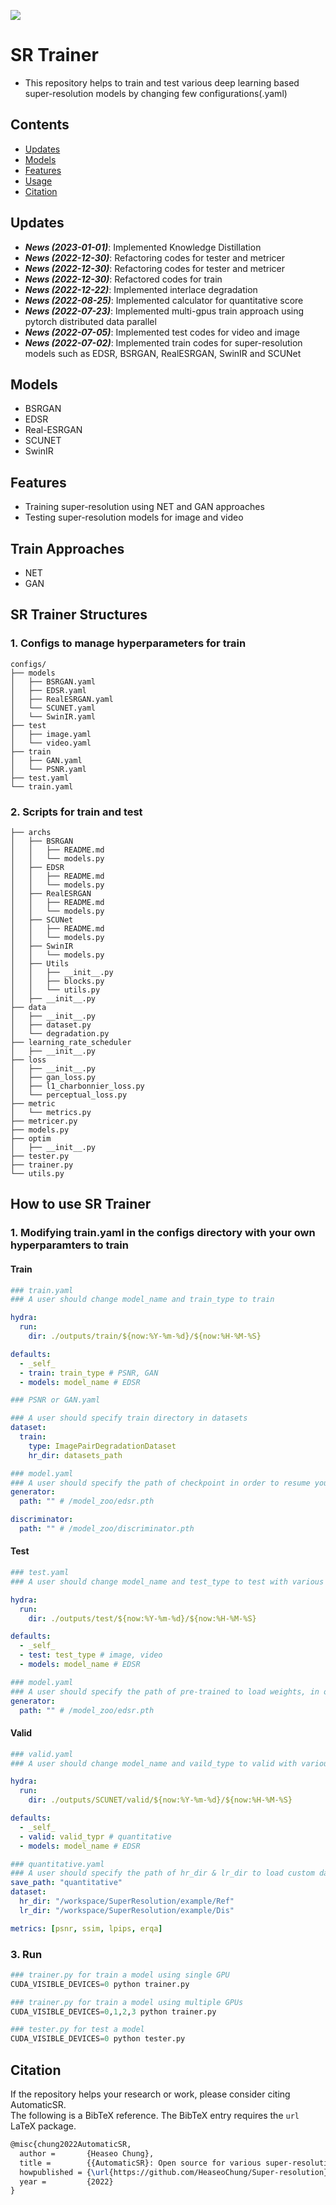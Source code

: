<a href="https://github.com/HeaseoChung/DL-Optimization/tree/master/Python/TensorRT/x86"><img src="https://img.shields.io/badge/-Documentation-brightgreen"/></a>

# SR Trainer
- This repository helps to train and test various deep learning based super-resolution models by changing few configurations(.yaml)

## Contents
- [Updates](#updates)
- [Models](#models)
- [Features](#features)
- [Usage](#usage)
- [Citation](#citation)

## Updates
- **_News (2023-01-01)_**: Implemented Knowledge Distillation
- **_News (2022-12-30)_**: Refactoring codes for tester and metricer
- **_News (2022-12-30)_**: Refactoring codes for tester and metricer
- **_News (2022-12-30)_**: Refactored codes for train
- **_News (2022-12-22)_**: Implemented interlace degradation
- **_News (2022-08-25)_**: Implemented calculator for quantitative score
- **_News (2022-07-23)_**: Implemented multi-gpus train approach using pytorch distributed data parallel
- **_News (2022-07-05)_**: Implemented test codes for video and image
- **_News (2022-07-02)_**: Implemented train codes for super-resolution models such as EDSR, BSRGAN, RealESRGAN, SwinIR and SCUNet

## Models
- BSRGAN
- EDSR
- Real-ESRGAN
- SCUNET
- SwinIR

## Features
- Training super-resolution using NET and GAN approaches
- Testing super-resolution models for image and video

## Train Approaches
- NET
- GAN

## SR Trainer Structures

### 1. Configs to manage hyperparameters for train
```
configs/
├── models
│   ├── BSRGAN.yaml
│   ├── EDSR.yaml
│   ├── RealESRGAN.yaml
│   └── SCUNET.yaml
│   └── SwinIR.yaml
├── test
│   ├── image.yaml
│   └── video.yaml
├── train
│   ├── GAN.yaml
│   └── PSNR.yaml
├── test.yaml
└── train.yaml
```

### 2. Scripts for train and test
```
├── archs
│   ├── BSRGAN
│   │   ├── README.md
│   │   └── models.py
│   ├── EDSR
│   │   ├── README.md
│   │   └── models.py
│   ├── RealESRGAN
│   │   ├── README.md
│   │   └── models.py
│   ├── SCUNet
│   │   ├── README.md
│   │   └── models.py
│   ├── SwinIR
│   │   └── models.py
│   ├── Utils
│   │   ├── __init__.py
│   │   ├── blocks.py
│   │   └── utils.py
│   ├── __init__.py
├── data
│   ├── __init__.py
│   ├── dataset.py
│   └── degradation.py
├── learning_rate_scheduler
│   ├── __init__.py
├── loss
│   ├── __init__.py
│   ├── gan_loss.py
│   ├── l1_charbonnier_loss.py
│   └── perceptual_loss.py
├── metric
│   └── metrics.py
├── metricer.py
├── models.py
├── optim
│   ├── __init__.py
├── tester.py
├── trainer.py
└── utils.py
```


## How to use SR Trainer

### 1. Modifying train.yaml in the configs directory with your own hyperparamters to train

#### Train

```yaml
### train.yaml 
### A user should change model_name and train_type to train

hydra:
  run:
    dir: ./outputs/train/${now:%Y-%m-%d}/${now:%H-%M-%S}

defaults:
  - _self_
  - train: train_type # PSNR, GAN
  - models: model_name # EDSR
```

```yaml
### PSNR or GAN.yaml

### A user should specify train directory in datasets
dataset:
  train:
    type: ImagePairDegradationDataset
    hr_dir: datasets_path
```

```yaml
### model.yaml
### A user should specify the path of checkpoint in order to resume your train
generator:
  path: "" # /model_zoo/edsr.pth

discriminator:
  path: "" # /model_zoo/discriminator.pth
```

#### Test

```yaml
### test.yaml 
### A user should change model_name and test_type to test with various models

hydra:
  run:
    dir: ./outputs/test/${now:%Y-%m-%d}/${now:%H-%M-%S}

defaults:
  - _self_
  - test: test_type # image, video
  - models: model_name # EDSR
```

```yaml
### model.yaml
### A user should specify the path of pre-trained to load weights, in order to inference your model
generator:
  path: "" # /model_zoo/edsr.pth
```

#### Valid

```yaml
### valid.yaml 
### A user should change model_name and vaild_type to valid with various models

hydra:
  run:
    dir: ./outputs/SCUNET/valid/${now:%Y-%m-%d}/${now:%H-%M-%S}

defaults:
  - _self_
  - valid: valid_typr # quantitative
  - models: model_name # EDSR
```

```yaml
### quantitative.yaml
### A user should specify the path of hr_dir & lr_dir to load custom dataset and metrics to valid your models
save_path: "quantitative"
dataset:
  hr_dir: "/workspace/SuperResolution/example/Ref"
  lr_dir: "/workspace/SuperResolution/example/Dis"

metrics: [psnr, ssim, lpips, erqa]
```

### 3. Run

```python
### trainer.py for train a model using single GPU
CUDA_VISIBLE_DEVICES=0 python trainer.py

### trainer.py for train a model using multiple GPUs
CUDA_VISIBLE_DEVICES=0,1,2,3 python trainer.py
```

```python
### tester.py for test a model
CUDA_VISIBLE_DEVICES=0 python tester.py
```

## Citation
If the repository helps your research or work, please consider citing AutomaticSR.<br>
The following is a BibTeX reference. The BibTeX entry requires the `url` LaTeX package.

``` latex
@misc{chung2022AutomaticSR,
  author =       {Heaseo Chung},
  title =        {{AutomaticSR}: Open source for various super-resolution trainer and tester},
  howpublished = {\url{https://github.com/HeaseoChung/Super-resolution}},
  year =         {2022}
}
```